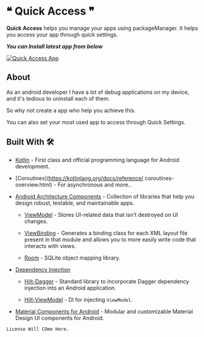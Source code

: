 # ❝ Quick Access ❞

**Quick Access** helps you manage your apps using packageManager. It helps you access your app through quick settings.


***You can Install latest app from below***

[![Quick Access App](https://img.shields.io/badge/QuickAccess-APK-blue.svg?style=for-the-badge&logo=android&color=blue)](https://github.com/patil-tanmay/Quotes/releases/download/v1.0/app-debug.apk)


## About
As an android developer I have a lot of debug applications on my device, and it's tedious to uninstall each of them.

So why not create a app who help you achieve this. 

You can also set your most used app to access through Quick Settings.

## Built With 🛠
- [Kotlin](https://kotlinlang.org/) - First class and official programming language for Android development.

- [Coroutines](https://kotlinlang.org/docs/reference/
coroutines-overview.html) - For asynchronous and more..

- [Android Architecture Components](https://developer.android.com/topic/libraries/architecture) - Collection of libraries that help you design robust, testable, and maintainable apps.
  - [ViewModel](https://developer.android.com/topic/libraries/architecture/viewmodel) - Stores UI-related data that isn't destroyed on UI changes. 

  - [ViewBinding](https://developer.android.com/topic/libraries/view-binding) - Generates a binding class for each XML layout file present in that module and allows you to more easily write code that interacts with views.

  - [Room](https://developer.android.com/topic/libraries/architecture/room) - SQLite object mapping library.

- [Dependency Injection](https://developer.android.com/training/dependency-injection)  
  - [Hilt-Dagger](https://dagger.dev/hilt/) - Standard library to incorporate Dagger dependency injection into an Android application.

  - [Hilt-ViewModel](https://developer.android.com/training/dependency-injection/hilt-jetpack) - DI for injecting `ViewModel`.

- [Material Components for Android](https://github.com/material-components/material-components-android) - Modular and customizable Material Design UI components for Android.



```
License Will COme Here.
```
